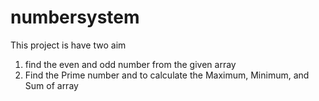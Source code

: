 # numbersystem

This project is have two aim

1.  find the even and odd number from the given array
2.  Find the Prime number and to calculate the Maximum, Minimum, and Sum of array

<!-- index.js -->
